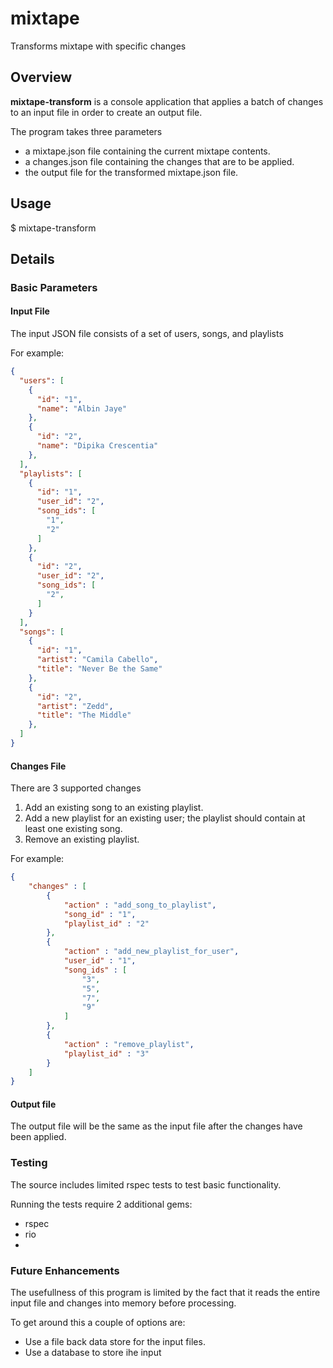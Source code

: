# mixtape
Transforms mixtape with specific changes

## Overview

**mixtape-transform** is a console application that
applies a batch of changes to an input file in order to create an output
file.

The program takes three parameters
* a mixtape.json file containing the current mixtape contents.
* a changes.json file containing the changes that are to be applied.
* the output file for the transformed mixtape.json file.

## Usage

$ mixtape-transform <input-file> <changes-file> <output-file>

## Details

### Basic Parameters

#### Input File

The input JSON file consists of a set of users, songs, and playlists

For example:

```json
{
  "users": [
    {
      "id": "1",
      "name": "Albin Jaye"
    },
    {
      "id": "2",
      "name": "Dipika Crescentia"
    },
  ],
  "playlists": [
    {
      "id": "1",
      "user_id": "2",
      "song_ids": [
        "1",
        "2"
      ]
    },
    {
      "id": "2",
      "user_id": "2",
      "song_ids": [
        "2",
      ]
    }
  ],
  "songs": [
    {
      "id": "1",
      "artist": "Camila Cabello",
      "title": "Never Be the Same"
    },
    {
      "id": "2",
      "artist": "Zedd",
      "title": "The Middle"
    },
  ]
}
```
#### Changes File

There are 3 supported changes

   1. Add an existing song to an existing playlist.
   2. Add a new playlist for an existing user; the playlist should contain at least one existing song.
   3. Remove an existing playlist.

For example:
```json
{
    "changes" : [
        {
            "action" : "add_song_to_playlist",
            "song_id" : "1",
            "playlist_id" : "2"
        },
        {
            "action" : "add_new_playlist_for_user",
            "user_id" : "1",
            "song_ids" : [
                "3",
                "5",
                "7",
                "9"
            ]
        },
        {
            "action" : "remove_playlist",
            "playlist_id" : "3"
        }
    ]
}
```
#### Output file

The output file will be the same as the input file after the changes have been applied.

### Testing

The source includes limited rspec tests to test basic functionality.

Running the tests require 2 additional gems:
* rspec
* rio
* 

### Future Enhancements

The usefullness of this program is limited by the fact that it reads the entire
input file and changes into memory before processing.

To get around this a couple of options are:
* Use a file back data store for the input files.
* Use a database to store ihe input
